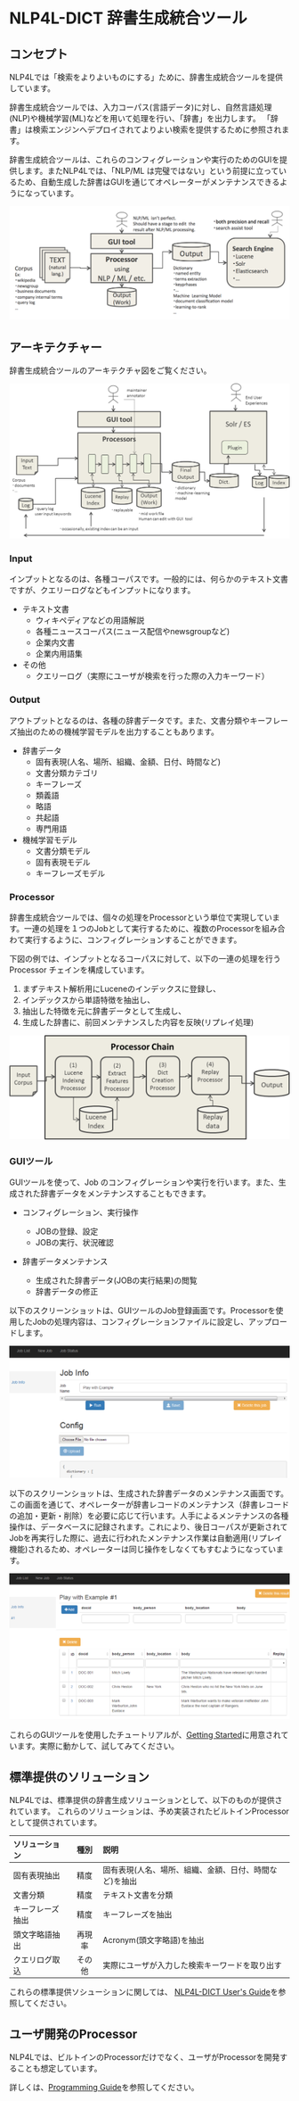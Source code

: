 # NLP4L-DICT 辞書生成統合ツール

## コンセプト

NLP4Lでは「検索をよりよいものにする」ために、辞書生成統合ツールを提供しています。

辞書生成統合ツールでは、入力コーパス(言語データ)に対し、自然言語処理(NLP)や機械学習(ML)などを用いて処理を行い、「辞書」を出力します。
「辞書」は検索エンジンへデプロイされてよりよい検索を提供するために参照されます。

辞書生成統合ツールは、これらのコンフィグレーションや実行のためのGUIを提供します。またNLP4Lでは、「NLP/ML は完璧ではない」という前提に立っているため、自動生成した辞書はGUIを通じてオペレーターがメンテナンスできるようになっています。

![DICT概要](../images/overview_basic_concept.png)

## アーキテクチャー

辞書生成統合ツールのアーキテクチャ図をご覧ください。

![アーキテクチャー](images/dict_overview_architecture.png)

### Input
インプットとなるのは、各種コーパスです。一般的には、何らかのテキスト文書ですが、クエリーログなどもインプットになります。

- テキスト文書
    - ウィキペディアなどの用語解説
    - 各種ニュースコーパス(ニュース配信やnewsgroupなど)
    - 企業内文書
    - 企業内用語集
- その他
	- クエリーログ（実際にユーザが検索を行った際の入力キーワード）

### Output
アウトプットとなるのは、各種の辞書データです。また、文書分類やキーフレーズ抽出のための機械学習モデルを出力することもあります。

- 辞書データ
	- 固有表現(人名、場所、組織、金額、日付、時間など)
	- 文書分類カテゴリ
	- キーフレーズ
	- 類義語
	- 略語
	- 共起語
	- 専門用語
- 機械学習モデル
	- 文書分類モデル
	- 固有表現モデル
	- キーフレーズモデル

### Processor
辞書生成統合ツールでは、個々の処理をProcessorという単位で実現しています。一連の処理を１つのJobとして実行するために、複数のProcessorを組み合わて実行するように、コンフィグレーションすることができます。

下図の例では、インプットとなるコーパスに対して、以下の一連の処理を行う Processor チェインを構成しています。

1. まずテキスト解析用にLuceneのインデックスに登録し、
2. インデックスから単語特徴を抽出し、
3. 抽出した特徴を元に辞書データとして生成し、
4. 生成した辞書に、前回メンテナンスした内容を反映(リプレイ処理)

![プロセッサーチェイン](images/dict_architecture_processor_chain.png)


### GUIツール
GUIツールを使って、Job のコンフィグレーションや実行を行います。また、生成された辞書データをメンテナンスすることもできます。

- コンフィグレーション、実行操作
    - JOBの登録、設定
    - JOBの実行、状況確認

- 辞書データメンテナンス
    - 生成された辞書データ(JOBの実行結果)の閲覧
    - 辞書データの修正

以下のスクリーンショットは、GUIツールのJob登録画面です。Processorを使用したJobの処理内容は、コンフィグレーションファイルに設定し、アップロードします。

![GUIツール](../images/screenshot_job_info.png)


以下のスクリーンショットは、生成された辞書データのメンテナンス画面です。この画面を通じて、オペレーターが辞書レコードのメンテナンス（辞書レコードの追加・更新・削除）を必要に応じて行います。人手によるメンテナンスの各種操作は、データベースに記録されます。これにより、後日コーパスが更新されてJobを再実行した際に、過去に行われたメンテナンス作業は自動適用(リプレイ機能)されるため、オペレーターは同じ操作をしなくてもすむようになっています。

![辞書データメンテ](../images/screenshot_job_result_ner.png)


これらのGUIツールを使用したチュートリアルが、[Getting Started](../getting_started_ja.md)に用意されています。実際に動かして、試してみてください。



## 標準提供のソリューション

NLP4Lでは、標準提供の辞書生成ソリューションとして、以下のものが提供されています。
これらのソリューションは、予め実装されたビルトインProcessorとして提供されています。


|ソリューション|種別|説明|
|:--|:--:|:--|
|固有表現抽出|精度|固有表現(人名、場所、組織、金額、日付、時間など)を抽出|
|文書分類|精度|テキスト文書を分類|
|キーフレーズ抽出|精度|キーフレーズを抽出|
|頭文字略語抽出|再現率|Acronym(頭文字略語)を抽出|
|クエリログ取込|その他|実際にユーザが入力した検索キーワードを取り出す|

これらの標準提供ソシューションに関しては、 [NLP4L-DICT User's Guide](dict_users_guide_ja.md)を参照してください。

## ユーザ開発のProcessor

NLP4Lでは、ビルトインのProcessorだけでなく、ユーザがProcessorを開発することも想定しています。

詳しくは、[Programming Guide](dict/dict_programming_guide_ja.md)を参照してください。
